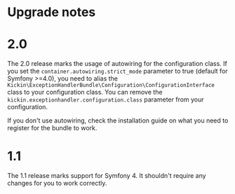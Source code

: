 # Upgrade notes

# 2.0

The 2.0 release marks the usage of autowiring for the configuration class. If you set the `container.autowiring.strict_mode` parameter to true (default for Symfony >=4.0), you need to alias the `Kickin\ExceptionHandlerBundle\Configuration\ConfigurationInterface` class to your configuration class. You can remove the `kickin.exceptionhandler.configuration.class` parameter from your configuration.

If you don't use autowiring, check the installation guide on what you need to register for the bundle to work.

# 1.1

The 1.1 release marks support for Symfony 4. It shouldn't require any changes
for you to work correctly.
